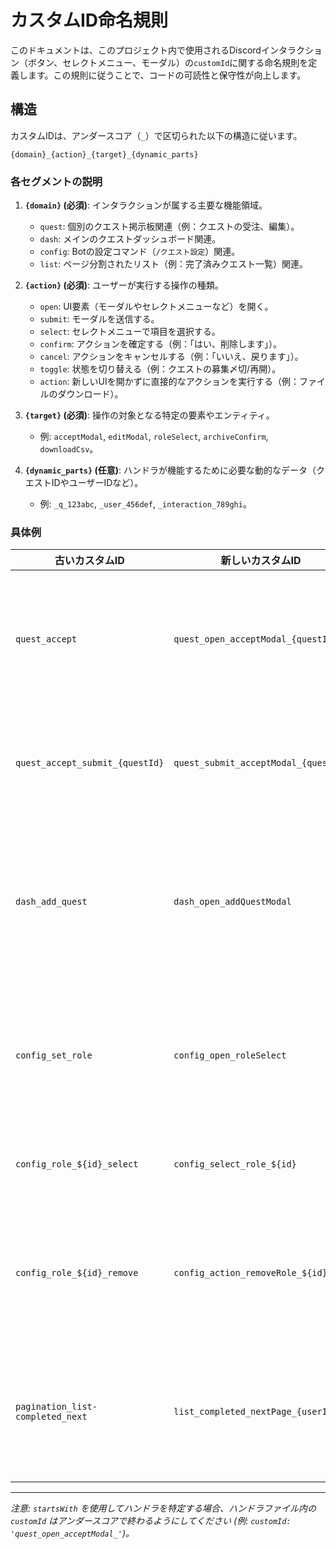 # カスタムID命名規則

このドキュメントは、このプロジェクト内で使用されるDiscordインタラクション（ボタン、セレクトメニュー、モーダル）の`customId`に関する命名規則を定義します。この規則に従うことで、コードの可読性と保守性が向上します。

## 構造

カスタムIDは、アンダースコア（`_`）で区切られた以下の構造に従います。

```
{domain}_{action}_{target}_{dynamic_parts}
```

### 各セグメントの説明

1.  **`{domain}` (必須)**: インタラクションが属する主要な機能領域。
    *   `quest`: 個別のクエスト掲示板関連（例：クエストの受注、編集）。
    *   `dash`: メインのクエストダッシュボード関連。
    *   `config`: Botの設定コマンド（`/クエスト設定`）関連。
    *   `list`: ページ分割されたリスト（例：完了済みクエスト一覧）関連。

2.  **`{action}` (必須)**: ユーザーが実行する操作の種類。
    *   `open`: UI要素（モーダルやセレクトメニューなど）を開く。
    *   `submit`: モーダルを送信する。
    *   `select`: セレクトメニューで項目を選択する。
    *   `confirm`: アクションを確定する（例：「はい、削除します」）。
    *   `cancel`: アクションをキャンセルする（例：「いいえ、戻ります」）。
    *   `toggle`: 状態を切り替える（例：クエストの募集〆切/再開）。
    *   `action`: 新しいUIを開かずに直接的なアクションを実行する（例：ファイルのダウンロード）。

3.  **`{target}` (必須)**: 操作の対象となる特定の要素やエンティティ。
    *   例: `acceptModal`, `editModal`, `roleSelect`, `archiveConfirm`, `downloadCsv`。

4.  **`{dynamic_parts}` (任意)**: ハンドラが機能するために必要な動的なデータ（クエストIDやユーザーIDなど）。
    *   例: `_q_123abc`, `_user_456def`, `_interaction_789ghi`。

### 具体例

| 古いカスタムID                 | 新しいカスタムID                            | 説明                                      |
| ------------------------------ | ------------------------------------------- | ----------------------------------------- |
| `quest_accept`                 | `quest_open_acceptModal_{questId}`          | クエスト受注モーダルを開くボタン。        |
| `quest_accept_submit_{questId}`| `quest_submit_acceptModal_{questId}`        | クエスト受注モーダルの送信。              |
| `dash_add_quest`               | `dash_open_addQuestModal`                   | ダッシュボードでクエストを追加するボタン。|
| `config_set_role`              | `config_open_roleSelect`                    | ロール選択メニューを表示するボタン。      |
| `config_role_${id}_select`     | `config_select_role_${id}`                  | ロール選択メニュー。                      |
| `config_role_${id}_remove`     | `config_action_removeRole_${id}`            | 設定されたロールを削除するボタン。        |
| `pagination_list-completed_next`| `list_completed_nextPage_{userId}`          | リストの次のページへ移動するボタン。      |

---
*注意: `startsWith` を使用してハンドラを特定する場合、ハンドラファイル内の `customId` はアンダースコアで終わるようにしてください (例: `customId: 'quest_open_acceptModal_'`)。*